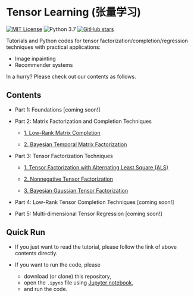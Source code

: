 # Tensor Learning (张量学习)

[![MIT License](https://img.shields.io/badge/license-MIT-green.svg)](https://opensource.org/licenses/MIT)
![Python 3.7](https://img.shields.io/badge/Python-3.7-blue.svg)
[![GitHub stars](https://img.shields.io/github/stars/xinychen/tensor-learning.svg?logo=github&label=Stars&logoColor=white)](https://github.com/xinychen/tensor-learning)


Tutorials and Python codes for tensor factorization/completion/regression techniques with practical applications:

- Image inpainting
- Recommender systems

In a hurry? Please check out our contents as follows.

Contents
---

- Part 1: Foundations [coming soon!]

- Part 2: Matrix Factorization and Completion Techniques
  - [1. Low-Rank Matrix Completion](https://nbviewer.jupyter.org/github/xinychen/tensor-learning/blob/master/content/LRMC.ipynb)

  - [2. Bayesian Temporal Matrix Factorization](https://nbviewer.jupyter.org/github/xinychen/tensor-learning/blob/master/content/BTMF.ipynb)

- Part 3: Tensor Factorization Techniques
  - [1. Tensor Factorization with Alternating Least Square (ALS)](https://nbviewer.jupyter.org/github/xinychen/tensor-learning/blob/master/part-03/chapter-01.ipynb)

  - [2. Nonnegative Tensor Factorization](https://nbviewer.jupyter.org/github/xinychen/tensor-learning/blob/master/part-03/chapter-02.ipynb)

  - [3. Bayesian Gaussian Tensor Factorization](https://nbviewer.jupyter.org/github/xinychen/tensor-learning/blob/master/part-03/chapter-03.ipynb)

- Part 4: Low-Rank Tensor Completion Techniques [coming soon!]

- Part 5: Multi-dimensional Tensor Regression [coming soon!]

Quick Run
---

- If you just want to read the tutorial, please follow the link of above contents directly.

- If you want to run the code, please

  - download (or clone) this repository,
  - open the `.ipynb` file using [Jupyter notebook](https://jupyter.org/install.html),
  - and run the code.
